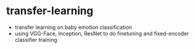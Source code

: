 # transfer-learning
- transfer learning on baby emotion classification
- using VGG-Face, Inception, ResNet to do finetuning and fixed-encoder classifier training

